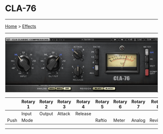 # CLA-76

---

[Home](../) > [Effects](./)

---

![logo](../assets/WavesCla76.png)

|         | Rotary 1 | Rotary 2 | Rotary 3 | Rotary 4 | Rotary 5 | Rotary 6 | Rotary 7 | Rotary 8 |
|---------|----------|----------|----------|----------|----------|----------|----------|----------|
|         | Input    | Output   | Attack   | Release  |          |          |          |          |
| Push    | Mode     |          |          |          | Raftio   | Meter    | Analog   | Revision |

---

